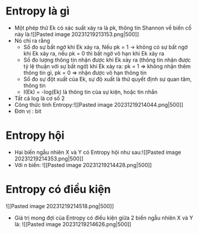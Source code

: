 # Entropy là gì
- Một phép thử Ek có xác suất xảy ra là pk, thông tin Shannon về biến cố này là:![[Pasted image 20231219213153.png|500]]
- Nó chỉ ra rằng
	- Số đo sự bất ngờ khi Ek xảy ra. Nếu pk = 1 $\rightarrow$ không có sự bất ngờ khi Ek xảy ra, nếu pk = 0 thì bất ngờ vô hạn khi Ek xảy ra
	- Số đo lượng thông tin nhận được khi Ek xảy ra (thông tin nhận được tỷ lệ thuận với sự bất ngờ) khi Ek xảy ra: pk = 1 => không nhận thêm thông tin gì, pk = 0 => nhận được vô hạn thông tin
	- Số đo sự đột xuất của Ek, sự độ xuất là thứ quyết định sự quan tâm, thông tin
	- I(Ek) = -log(Ek) là thông tin của sự kiện, hoặc tin nhắn
- Tất cả log là cơ số 2
- Công thức tính Entropy:![[Pasted image 20231219214044.png|500]]
- Đơn vị : bit

# Entropy hội
- Hai biến ngẫu nhiên X và Y có Entropy hội như sau:![[Pasted image 20231219214353.png|500]]
- Với n biến: ![[Pasted image 20231219214428.png|500]]
# Entropy có điều kiện
![[Pasted image 20231219214518.png|500]]

- Giá trị mong đợi của Entropy có điều kiện giữa 2 biến ngẫu nhiên X và Y là:
![[Pasted image 20231219214626.png|500]]

